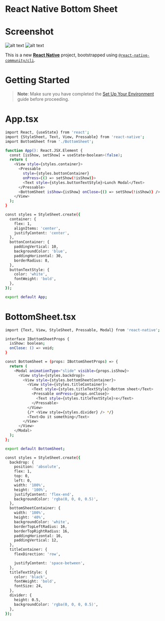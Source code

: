 # React Native Bottom Sheet

# Screenshot

![alt text](https://github.com/phyolinwai/rnbottomsheet/screenshots/1.jpg?raw=true)
![alt text](https://github.com/phyolinwai/rnbottomsheet/screenshots/2.jpg?raw=true)

This is a new [**React Native**](https://reactnative.dev) project, bootstrapped using [`@react-native-community/cli`](https://github.com/react-native-community/cli).

# Getting Started

> **Note**: Make sure you have completed the [Set Up Your Environment](https://reactnative.dev/docs/set-up-your-environment) guide before proceeding.

# App.tsx

```bash
import React, {useState} from 'react';
import {StyleSheet, Text, View, Pressable} from 'react-native';
import BottomSheet from './BottomSheet';

function App(): React.JSX.Element {
  const [isShow, setShow] = useState<boolean>(false);
  return (
    <View style={styles.container}>
      <Pressable
        style={styles.bottonContainer}
        onPress={() => setShow(!isShow)}>
        <Text style={styles.buttonTextStyle}>Lunch Modal</Text>
      </Pressable>
      <BottomSheet isShow={isShow} onClose={() => setShow(!isShow)} />
    </View>
  );
}

const styles = StyleSheet.create({
  container: {
    flex: 1,
    alignItems: 'center',
    justifyContent: 'center',
  },
  bottonContainer: {
    paddingVertical: 10,
    backgroundColor: 'blue',
    paddingHorizontal: 30,
    borderRadius: 8,
  },
  buttonTextStyle: {
    color: 'white',
    fontWeight: 'bold',
  },
});

export default App;
```

# BottomSheet.tsx

```bash
import {Text, View, StyleSheet, Pressable, Modal} from 'react-native';

interface IBottomSheetProps {
  isShow: boolean;
  onClose: () => void;
}

const BottomSheet = (props: IBottomSheetProps) => {
  return (
    <Modal animationType="slide" visible={props.isShow}>
      <View style={styles.backdrop}>
        <View style={styles.bottomSheetContainer}>
          <View style={styles.titleContainer}>
            <Text style={styles.titleTextStyle}>Bottom sheet</Text>
            <Pressable onPress={props.onClose}>
              <Text style={styles.titleTextStyle}>x</Text>
            </Pressable>
          </View>
          {/* <View style={styles.divider} /> */}
          <Text>Do it something</Text>
        </View>
      </View>
    </Modal>
  );
};

export default BottomSheet;

const styles = StyleSheet.create({
  backdrop: {
    position: 'absolute',
    flex: 1,
    top: 0,
    left: 0,
    width: '100%',
    height: '100%',
    justifyContent: 'flex-end',
    backgroundColor: 'rgba(0, 0, 0, 0.5)',
  },
  bottomSheetContainer: {
    width: '100%',
    height: '40%',
    backgroundColor: 'white',
    borderTopLeftRadius: 16,
    borderTopRightRadius: 16,
    paddingHorizontal: 16,
    paddingVertical: 12,
  },
  titleContainer: {
    flexDirection: 'row',

    justifyContent: 'space-between',
  },
  titleTextStyle: {
    color: 'black',
    fontWeight: 'bold',
    fontSize: 24,
  },
  divider: {
    height: 0.5,
    backgroundColor: 'rgba(0, 0, 0, 0.5)',
  },
});
```
